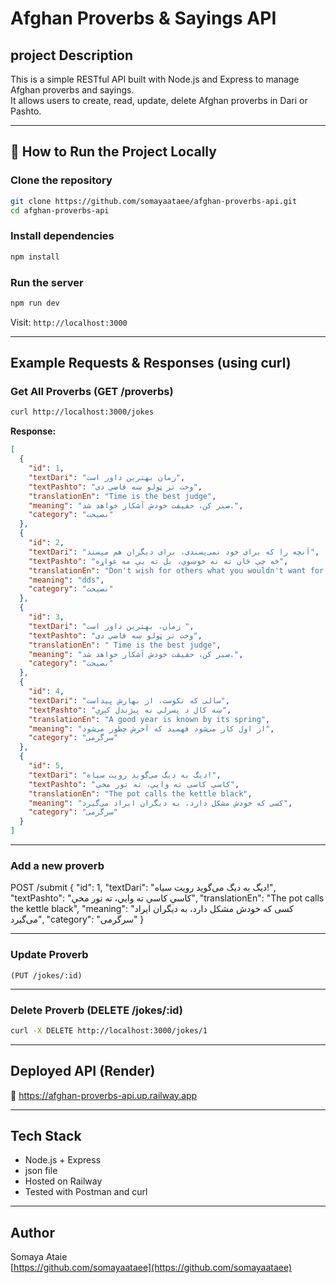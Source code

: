 
# Afghan Proverbs & Sayings API

## project Description

This is a simple RESTful API built with Node.js and Express to manage Afghan proverbs and sayings.  
It allows users to create, read, update, delete Afghan proverbs in Dari or Pashto.

---

## 🚀 How to Run the Project Locally

###  Clone the repository

```bash
git clone https://github.com/somayaataee/afghan-proverbs-api.git
cd afghan-proverbs-api
```
###  Install dependencies

```bash
npm install
```

###  Run the server

```bash
npm run dev
```

Visit: `http://localhost:3000`

---
##  Example Requests & Responses (using curl)

###  Get All Proverbs (GET /proverbs)

```bash
curl http://localhost:3000/jokes

```
**Response:**
```json
[
  {
    "id": 1,
    "textDari": "زمان بهترین داور است",
    "textPashto": "وخت تر ټولو ښه قاضي دی",
    "translationEn": "Time is the best judge",
    "meaning": "صبر کن، حقیقت خودش آشکار خواهد شد.",
    "category": "نصیحت"
  },
  {
    "id": 2,
    "textDari": "آنچه را که برای خود نمی‌پسندی، برای دیگران هم مپسند",
    "textPashto": "څه چې ځان ته نه خوښوي، بل ته یې مه غواړه",
    "translationEn": "Don't wish for others what you wouldn't want for yourself",
    "meaning": "dds",
    "category": "نصیحت"
  },
  {
    "id": 3,
    "textDari": "زمان، بهترین داور است ",
    "textPashto": "وخت تر ټولو ښه قاضي دی",
    "translationEn": " Time is the best judge",
    "meaning": "صبر کن، حقیقت خودش آشکار خواهد شد.",
    "category": "نصیحت"
  },
  {
    "id": 4,
    "textDari": "سالی که نکوست، از بهارش پیداست",
    "textPashto": "ښه کال د پسرلي نه پېژندل کېږي",
    "translationEn": "A good year is known by its spring",
    "meaning": "از اول کار می‌شود فهمید که آخرش چطور می‌شود",
    "category": "سرگرمی"
  },
  {
    "id": 5,
    "textDari": "دیگ به دیگ می‌گوید رویت سیاه!",
    "textPashto": "کاسې کاسې ته وایي، ته تور مخې",
    "translationEn": "The pot calls the kettle black",
    "meaning": "کسی که خودش مشکل دارد، به دیگران ایراد می‌گیرد",
    "category": "سرگرمی"
  }
]
```

---
### Add a new proverb
POST /submit
{
    "id": 1,
    "textDari": "دیگ به دیگ می‌گوید رویت سیاه!",
    "textPashto": "کاسې کاسې ته وایي، ته تور مخې",
    "translationEn": "The pot calls the kettle black",
    "meaning": "کسی که خودش مشکل دارد، به دیگران ایراد می‌گیرد",
    "category": "سرگرمی"
}

---
###  Update Proverb 

    (PUT /jokes/:id)

---
###   Delete Proverb (DELETE /jokes/:id)

```bash
curl -X DELETE http://localhost:3000/jokes/1
```

---
##  Deployed API (Render)

🔗 https://afghan-proverbs-api.up.railway.app

---
## Tech Stack

- Node.js + Express  
- json file  
- Hosted on Railway  
- Tested with Postman and curl  

---
## Author

Somaya Ataie  
[https://github.com/somayaataee](https://github.com/somayaataee)




